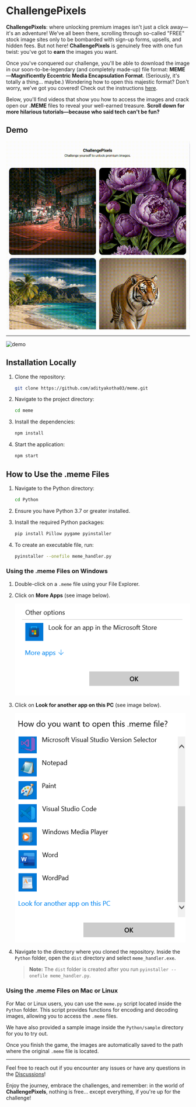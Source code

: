 # ChallengePixels

**ChallengePixels**: where unlocking premium images isn't just a click away—it's an adventure! We've all been there, scrolling through so-called "FREE" stock image sites only to be bombarded with sign-up forms, upsells, and hidden fees. But not here! **ChallengePixels** is genuinely free with one fun twist: you've got to **earn** the images you want.

Once you've conquered our challenge, you'll be able to download the image in our soon-to-be-legendary (and completely made-up) file format: **MEME**—**Magnificently Eccentric Media Encapsulation Format**. (Seriously, it's totally a thing... maybe.) Wondering how to open this majestic format? Don't worry, we’ve got you covered! Check out the instructions [here](https://github.com/adityakotha03/meme?tab=readme-ov-file#how-to-use-the-meme-files).

Below, you'll find videos that show you how to access the images and crack open our **.MEME** files to reveal your well-earned treasure. **Scroll down for more hilarious tutorials—because who said tech can't be fun?**

## Demo
![demo](assets/web_demo.gif)

---

![demo](assets/meme.gif)

## Installation Locally

1. Clone the repository:
    ```bash
    git clone https://github.com/adityakotha03/meme.git
    ```

2. Navigate to the project directory:
    ```bash
    cd meme
    ```

3. Install the dependencies:
    ```bash
    npm install
    ```

4. Start the application:
    ```bash
    npm start
    ```

## How to Use the .meme Files

1. Navigate to the Python directory:
    ```bash
    cd Python
    ```

2. Ensure you have Python 3.7 or greater installed.

3. Install the required Python packages:
    ```bash
    pip install Pillow pygame pyinstaller
    ```

4. To create an executable file, run:
    ```bash
    pyinstaller --onefile meme_handler.py
    ```

### Using the .meme Files on Windows

1. Double-click on a `.meme` file using your File Explorer.
2. Click on **More Apps** (see image below).

   ![More Apps](assets/look_for_apps.png)

3. Click on **Look for another app on this PC** (see image below).

   ![Look for another app on this PC](assets/more_apps.png)

4. Navigate to the directory where you cloned the repository. Inside the `Python` folder, open the `dist` directory and select `meme_handler.exe`.

    > **Note:** The `dist` folder is created after you run `pyinstaller --onefile meme_handler.py`.

### Using the .meme Files on Mac or Linux

For Mac or Linux users, you can use the `meme.py` script located inside the `Python` folder. This script provides functions for encoding and decoding images, allowing you to access the `.meme` files.

We have also provided a sample image inside the `Python/sample` directory for you to try out.

Once you finish the game, the images are automatically saved to the path where the original `.meme` file is located.

---

Feel free to reach out if you encounter any issues or have any questions in the [Discussions](https://github.com/adityakotha03/meme/discussions)!

Enjoy the journey, embrace the challenges, and remember: in the world of **ChallengePixels**, nothing is free... except everything, if you're up for the challenge!
